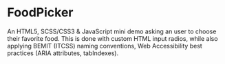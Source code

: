 # FoodPicker
An HTML5, SCSS/CSS3 &amp; JavaScript mini demo asking an user to choose their favorite food. This is done with custom HTML input radios, while also applying BEMIT (ITCSS) naming conventions, Web Accessibility best practices (ARIA attributes, tabIndexes).
